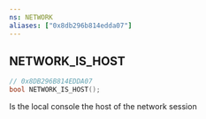 ```yaml
---
ns: NETWORK
aliases: ["0x8db296b814edda07"]
---
```

## NETWORK_IS_HOST

```c
// 0x8DB296B814EDDA07
bool NETWORK_IS_HOST();
```

Is the local console the host of the network session

